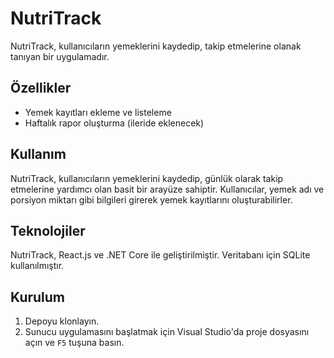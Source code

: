 # NutriTrack

NutriTrack, kullanıcıların yemeklerini kaydedip, takip etmelerine olanak tanıyan bir uygulamadır.

## Özellikler
- Yemek kayıtları ekleme ve listeleme
- Haftalık rapor oluşturma (ileride eklenecek)

## Kullanım
NutriTrack, kullanıcıların yemeklerini kaydedip, günlük olarak takip etmelerine yardımcı olan basit bir arayüze sahiptir. Kullanıcılar, yemek adı ve porsiyon miktarı gibi bilgileri girerek yemek kayıtlarını oluşturabilirler.

## Teknolojiler
NutriTrack, React.js ve .NET Core ile geliştirilmiştir. Veritabanı için SQLite kullanılmıştır.

## Kurulum
1. Depoyu klonlayın.
2. Sunucu uygulamasını başlatmak için Visual Studio'da proje dosyasını açın ve `F5` tuşuna basın.
